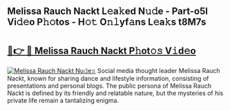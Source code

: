 ## Melissa Rauch Nackt L𝚎a𝚔ed N𝚞𝚍e - Part-o5l Vi𝚍𝚎o P𝚑𝚘tos - H𝚘𝚝 O𝚗𝚕yf𝚊ns L𝚎a𝚔s t8M7s

# <h2><a href="http://kf3ri48.oniu.top/?m=Melissa+Rauch+Nackt">🔗👉 🔴 Melissa Rauch Nackt P𝚑ot𝚘𝚜 V𝚒d𝚎o</a></h2>

[![Melissa Rauch Nackt Nu𝚍e𝚜](https://i.imgur.com/0qMVB7G.gif)](http://kf3ri48.oniu.top/?m=Melissa+Rauch+Nackt)
Social media thought leader Melissa Rauch Nackt, known for sharing dance and lifestyle information, consisting of presentations and personal blogs. The public persona of Melissa Rauch Nackt is defined by its friendly and relatable nature, but the mysteries of his private life remain a tantalizing enigma.  
